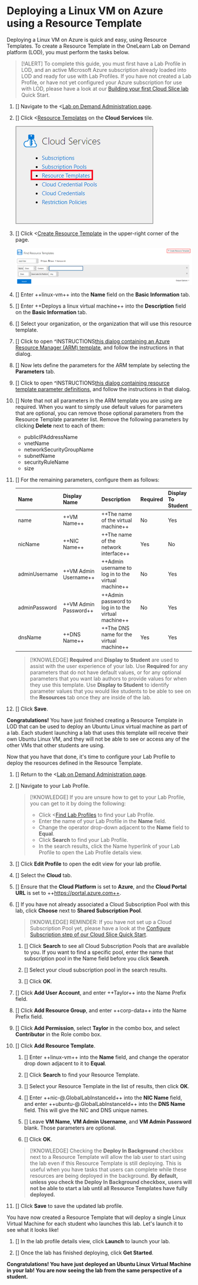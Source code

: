 # Deploying a Linux VM on Azure using a Resource Template

Deploying a Linux VM on Azure is quick and easy, using Resource Templates. To create a Resource Template in the OneLearn Lab on Demand platform (LOD), you must perform the tasks below.

> [!ALERT] To complete this guide, you must first have a Lab Profile in LOD, and an active Microsoft Azure subscription already loaded into LOD and ready for use with Lab Profiles. If you have not created a Lab Profile, or have not yet configured your Azure subscription for use with LOD, please have a look at our [Building your first Cloud Slice lab](../../../lod-home.md#building-your-first-cloud-slice-lab) Quick Start.

1. [] Navigate to the <[Lab on Demand Administration page](/Admin).

1. [] Click <[Resource Templates](/CloudTemplate) on the **Cloud Services** tile.

    ![Resource Templates](../cloud-slice/images/lod-open-cloud-resource-templates.png)

1. [] Click <[Create Resource Template](/CloudTemplate/Create) in the upper-right corner of the page.

    ![Create Resource Template](../cloud-slice/images/lod-create-cloud-resource-template.png)

1. [] Enter ++linux-vm++ into the **Name** field on the **Basic Information** tab.

1. [] Enter ++Deploys a linux virtual machine++ into the **Description** field on the **Basic Information** tab.

1. [] Select your organization, or the organization that will use this resource template.

1. [] Click to open ^INSTRUCTIONS[this dialog containing an Azure Resource Manager (ARM) template](sample-resource-template.md), and follow the instructions in that dialog.

1. [] Now lets define the parameters for the ARM template by selecting the **Parameters** tab.

1. [] Click to open ^INSTRUCTIONS[this dialog containing resource template parameter definitions](parameters-example.md), and follow the instructions in that dialog.

1. [] Note that not all parameters in the ARM template you are using are required. When you want to simply use default values for parameters that are optional, you can remove those optional parameters from the Resource Template parameter list. Remove the following parameters by clicking **Delete** next to each of them:

    - publicIPAddressName
    - vnetName
    - networkSecurityGroupName
    - subnetName
    - securityRuleName
    - size

1. [] For the remaining parameters, configure them as follows: 

    |Name|Display Name|Description|Required|Display To Student|
    |--|--|--|--|--|
    |name|++VM Name++|++The name of the virtual machine++|No|Yes|
    |nicName|++NIC Name++|++The name of the network interface++|Yes|No|
    |adminUsername|++VM Admin Username++|++Admin username to log in to the virtual machine++|No|Yes|
    |adminPassword|++VM Admin Password++|++Admin password to log in to the virtual machine++|No|Yes|
    |dnsName|++DNS Name++|++The DNS name for the virtual machine++|Yes|Yes|

    > [!KNOWLEDGE] **Required** and **Display to Student** are used to assist with the user experience of your lab. Use **Required** for any parameters that do not have default values, or for any optional parameters that you want lab authors to provide values for when they use this template. Use **Display to Student** to identify parameter values that you would like students to be able to see on the **Resources** tab once they are inside of the lab.

1. [] Click **Save**.

**Congratulations!** You have just finished creating a Resource Template in LOD that can be used to deploy an Ubuntu Linux virtual machine as part of a lab. Each student launching a lab that uses this template will receive their own Ubuntu Linux VM, and they will not be able to see or access any of the other VMs that other students are using.

Now that you have that done, it's time to configure your Lab Profile to deploy the resources defined in the Resource Template.

1. [] Return to the <[Lab on Demand Administration page](/Admin).

1. [] Navigate to your Lab Profile.

    > [!KNOWLEDGE] If you are unsure how to get to your Lab Profile, you can get to it by doing the following:
    > - Click <[Find Lab Profiles](/LabProfile) to find your Lab Profile. 
    > - Enter the name of your Lab Profile in the **Name** field.
    > - Change the operator drop-down adjacent to the **Name** field to **Equal**.
    > - Click **Search** to find your Lab Profile. 
    > - In the search results, click the Name hyperlink of your Lab Profile to open the Lab Profile details view.

1. [] Click **Edit Profile** to open the edit view for your lab profile. 

1. [] Select the **Cloud** tab. 

1. [] Ensure that the **Cloud Platform** is set to **Azure**, and the **Cloud Portal URL** is set to ++https://portal.azure.com++.

1. [] If you have not already associated a Cloud Subscription Pool with this lab, click **Choose** next to **Shared Subscription Pool**.

    > [!KNOWLEDGE] REMINDER: If you have not set up a Cloud Subscription Pool yet, please have a look at the [Configure Subscription step of our Cloud Slice Quick Start](../cloud-slice/add-subscription-into-lod.md).

    1. [] Click **Search** to see all Cloud Subscription Pools that are available to you. If you want to find a specific pool, enter the name that subscription pool in the Name field before you click **Search**.

    1. [] Select your cloud subscription pool in the search results.
    
    1. [] Click **OK**.

1. [] Click **Add User Account**, and enter ++Taylor++ into the Name Prefix field.

1. [] Click **Add Resource Group**, and enter ++corp-data++ into the Name Prefix field.

1. [] Click **Add Permission**, select **Taylor** in the combo box, and select **Contributor** in the Role combo box.

1. [] Click **Add Resource Template**.

    1. [] Enter ++linux-vm++ into the **Name** field, and change the operator drop down adjacent to it to **Equal**. 

    1. [] Click **Search** to find your Resource Template.

    1. [] Select your Resource Template in the list of results, then click **OK**.

    1. [] Enter ++nic-&commat;.GlobalLabInstanceId++ into the **NIC Name** field, and enter ++ubuntu-&commat;.GlobalLabInstanceId++ into the **DNS Name** field. This will give the NIC and DNS unique names.

    1. [] Leave **VM Name**, **VM Admin Username**, and **VM Admin Password** blank. Those parameters are optional.

    1. [] Click **OK**.

    > [!KNOWLEDGE] Checking the **Deploy In Background** checkbox next to a Resource Template will allow the lab user to start using the lab even if this Resource Template is still deploying. This is useful when you have tasks that users can complete while these resources are being deployed in the background. **By default, unless you check the Deploy In Background checkbox, users will not be able to start a lab until all Resource Templates have fully deployed.**

1. [] Click **Save** to save the updated lab profile. 

You have now created a Resource Template that will deploy a single Linux Virtual Machine for each student who launches this lab. Let's launch it to see what it looks like!

1. [] In the lab profile details view, click **Launch** to launch your lab.

1. [] Once the lab has finished deploying, click **Get Started**.

**Congratulations! You have just deployed an Ubuntu Linux Virtual Machine in your lab! You are now seeing the lab from the same perspective of a student.**
